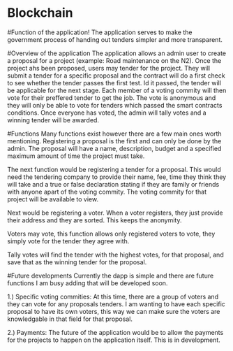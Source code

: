 # Blockchain

#Function of the application!
The application serves to make the government process of handing out tenders simpler and more transparent. 

#Overview of the application
The application allows an admin user to create a proposal for a project (example: Road maintenance on the N2). Once the project ahs been proposed, users may tender for the project.
They will submit a tender for a specific proposal and the contract will do a first check to see whether the tender passes the first test. Id it passed, the tender will be applicable 
for the next stage. Each member of a voting commity will then vote for their preffered tender to get the job. The vote is anonymous and they will only be able to vote for tenders
which passed the smart contracts conditions. Once everyone has voted, the admin will tally votes and a winning tender will be awarded.

#Functions
Many functions exist however there are a few main ones worth mentioning. Registering a proposal is the first and can only be done by the admin. The proposal will have a name, 
description, budget and a specified maximum amount of time the project must take.

The next function would be registering a tender for a proposal. This would need the tendering company to provide their name, fee, time they think they will take and a true or false
declaration stating if they are family or friends with anyone apart of the voting commity. The voting commity for that project will be available to view.

Next would be registering a voter. When a voter registers, they just provide their address and they are sorted. This keeps the anonymity.

Voters may vote, this function allows only registered voters to vote, they simply vote for the tender they agree with.

Tally votes will find the tender with the highest votes, for that proposal, and save that as the winning tender for the proposal.

#Future developments
Currently the dapp is simple and there are future functions I am busy adding that will be developed soon.

1.) Specific voting commities: At this time, there are a group of voters and they can vote for any proposals tenders. I am wanting to have each specific proposal to have its own
    voters, this way we can make sure the voters are knowledgable in that field for that proposal. 
    
2.) Payments: The future of the application would be to allow the payments for the projects to happen on the application itself. This is in development.
